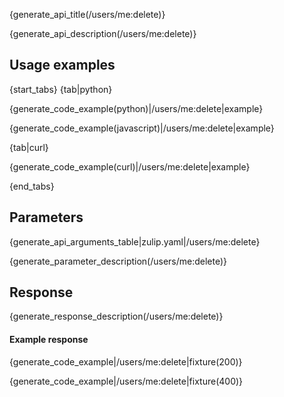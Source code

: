 {generate_api_title(/users/me:delete)}

{generate_api_description(/users/me:delete)}

## Usage examples

{start_tabs}
{tab|python}

{generate_code_example(python)|/users/me:delete|example}

{generate_code_example(javascript)|/users/me:delete|example}

{tab|curl}

{generate_code_example(curl)|/users/me:delete|example}

{end_tabs}

## Parameters

{generate_api_arguments_table|zulip.yaml|/users/me:delete}

{generate_parameter_description(/users/me:delete)}

## Response

{generate_response_description(/users/me:delete)}

#### Example response

{generate_code_example|/users/me:delete|fixture(200)}

{generate_code_example|/users/me:delete|fixture(400)}
